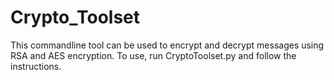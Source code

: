 # Crypto_Toolset
This commandline tool can be used to encrypt and decrypt messages using RSA and AES encryption.
To use, run CryptoToolset.py and follow the instructions.
